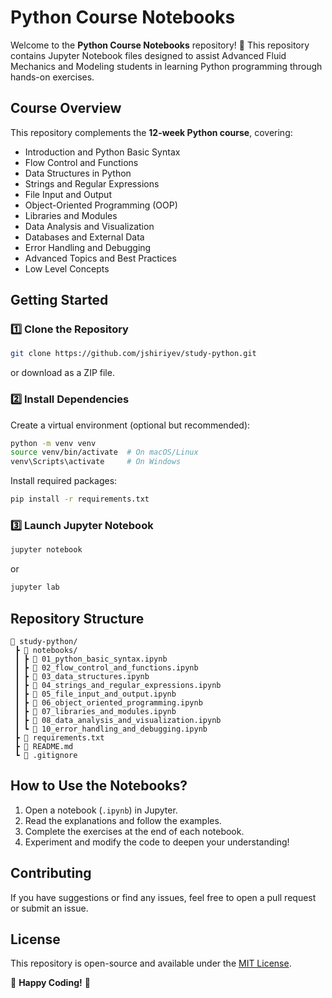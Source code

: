 # **Python Course Notebooks**  

Welcome to the **Python Course Notebooks** repository! 🚀 This repository contains Jupyter Notebook files designed to assist Advanced Fluid Mechanics and Modeling students in learning Python programming through hands-on exercises.  

## **Course Overview**  
This repository complements the **12-week Python course**, covering:  
- Introduction and Python Basic Syntax
- Flow Control and Functions
- Data Structures in Python
- Strings and Regular Expressions
- File Input and Output 
- Object-Oriented Programming (OOP)  
- Libraries and Modules
- Data Analysis and Visualization
- Databases and External Data  
- Error Handling and Debugging  
- Advanced Topics and Best Practices
- Low Level Concepts

## **Getting Started**  
### **1️⃣ Clone the Repository**  
```bash  
git clone https://github.com/jshiriyev/study-python.git  
```
or download as a ZIP file.  

### **2️⃣ Install Dependencies**  
Create a virtual environment (optional but recommended):  
```bash  
python -m venv venv  
source venv/bin/activate  # On macOS/Linux  
venv\Scripts\activate     # On Windows  
```
Install required packages:  
```bash  
pip install -r requirements.txt  
```

### **3️⃣ Launch Jupyter Notebook**  
```bash  
jupyter notebook  
```
or  
```bash  
jupyter lab  
```

## **Repository Structure**  
```
📂 study-python/
 ┣ 📂 notebooks/
 ┃ ┣ 📜 01_python_basic_syntax.ipynb
 ┃ ┣ 📜 02_flow_control_and_functions.ipynb
 ┃ ┣ 📜 03_data_structures.ipynb
 ┃ ┣ 📜 04_strings_and_regular_expressions.ipynb
 ┃ ┣ 📜 05_file_input_and_output.ipynb
 ┃ ┣ 📜 06_object_oriented_programming.ipynb
 ┃ ┣ 📜 07_libraries_and_modules.ipynb
 ┃ ┣ 📜 08_data_analysis_and_visualization.ipynb
 ┃ ┗ 📜 10_error_handling_and_debugging.ipynb
 ┣ 📜 requirements.txt
 ┣ 📜 README.md
 ┗ 📜 .gitignore
```

## **How to Use the Notebooks?**  
1. Open a notebook (`.ipynb`) in Jupyter.  
2. Read the explanations and follow the examples.  
3. Complete the exercises at the end of each notebook.  
4. Experiment and modify the code to deepen your understanding!  

## **Contributing**  
If you have suggestions or find any issues, feel free to open a pull request or submit an issue.  

## **License**  
This repository is open-source and available under the [MIT License](LICENSE).  

📢 **Happy Coding!** 🚀  
